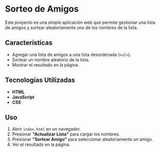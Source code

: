 # Sorteo de Amigos

Este proyecto es una simple aplicación web que permite gestionar una lista de amigos y sortear aleatoriamente uno de los nombres de la lista.

## Características

- Agregar una lista de amigos a una lista desordenada (`<ul>`).
- Sortear un nombre aleatorio de la lista.
- Mostrar el resultado en la página.

## Tecnologías Utilizadas

- **HTML**
- **JavaScript**
- **CSS**

## Uso

1. Abrir `index.html` en un navegador.
2. Presionar **"Actualizar Lista"** para cargar los nombres.
3. Presionar **"Sortear Amigo"** para seleccionar aleatoriamente un amigo.
4. Ver el resultado en la página.
